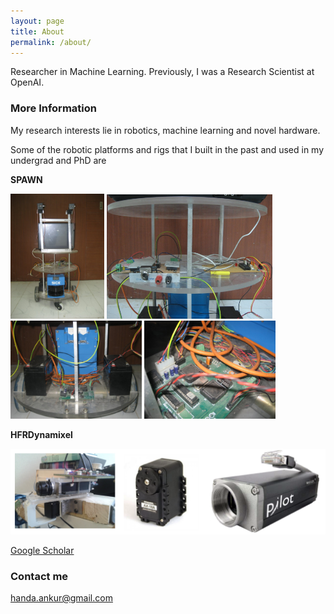 ```yaml
---
layout: page
title: About
permalink: /about/
---
```


Researcher in Machine Learning. Previously, I was a Research Scientist at OpenAI.

### More Information

My research interests lie in robotics, machine learning and novel hardware. 

Some of the robotic platforms and rigs that I built in the past and used in my undergrad and PhD are 

**SPAWN** 

<img src="/images/SPAWN005.jpg" width="150">
<img src="/images/SPAWN009.jpg" width="265">
<br>
<img src="/images/SPAWN012.jpg" width="210">
<img src="/images/SPAWN016.jpg" width="210">


**HFRDynamixel**

<img src="/images/HFRDynamixel.png" width="640">


[Google Scholar](https://scholar.google.com/citations?user=sCTJI-0AAAAJ&hl=en)

### Contact me

[handa.ankur@gmail.com](mailto:handa.ankur@gmail.com)

